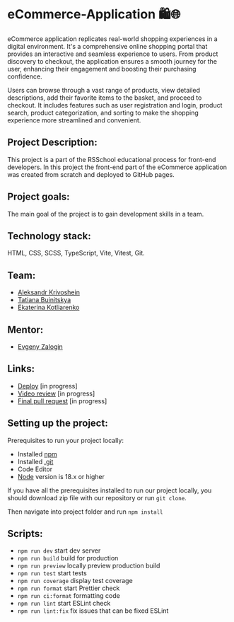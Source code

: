 # eCommerce-Application 🛍️🌐

eCommerce application replicates real-world shopping experiences in a digital environment. It's a comprehensive online shopping portal that provides an interactive and seamless experience to users. From product discovery to checkout, the application ensures a smooth journey for the user, enhancing their engagement and boosting their purchasing confidence.

Users can browse through a vast range of products, view detailed descriptions, add their favorite items to the basket, and proceed to checkout. It includes features such as user registration and login, product search, product categorization, and sorting to make the shopping experience more streamlined and convenient.

## Project Description:

This project is a part of the RSSchool educational process for front-end developers. In this project the front-end part of the eCommerce application was created from scratch and deployed to GitHub pages.

## Project goals:

The main goal of the project is to gain development skills in a team.

## Technology stack:

HTML, CSS, SCSS, TypeScript, Vite, Vitest, Git.

## Team:

- [Aleksandr Krivoshein](https://github.com/wood85)
- [Tatiana Buinitskya](https://github.com/tanesha001)
- [Ekaterina Kotliarenko](https://github.com/kagerka)

## Mentor:

- [Evgeny Zalogin](https://github.com/evg-zlg)

## Links:

- [Deploy]() [in progress]
- [Video review]() [in progress]
- [Final pull request]() [in progress]

## Setting up the project:

Prerequisites to run your project locally:

- Installed [npm](https://www.npmjs.com/)
- Installed [.git](https://git-scm.com/)
- Code Editor
- [Node](https://nodejs.org/en) version is 18.x or higher

If you have all the prerequisites installed to run our project locally, you should download zip file with our repository or run `git clone`.

Then navigate into project folder and run `npm install`

## Scripts:

- `npm run dev` start dev server
- `npm run build` build for production
- `npm run preview` locally preview production build
- `npm run test` start tests
- `npm run coverage` display test coverage
- `npm run format` start Prettier check
- `npm run ci:format` formatting code
- `npm run lint` start ESLint check
- `npm run lint:fix` fix issues that can be fixed ESLint
